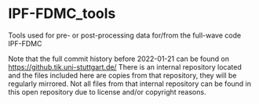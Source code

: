 # IPF-FDMC_tools
Tools used for pre- or post-processing data for/from the full-wave code IPF-FDMC

Note that the full commit history before 2022-01-21 can be found on 
https://github.tik.uni-stuttgart.de/
There is an internal repository located and the files included here are copies
from that repository, they will be regularly mirrored. Not all files from 
that internal repository can be found in this open repository due to license
and/or copyright reasons.
